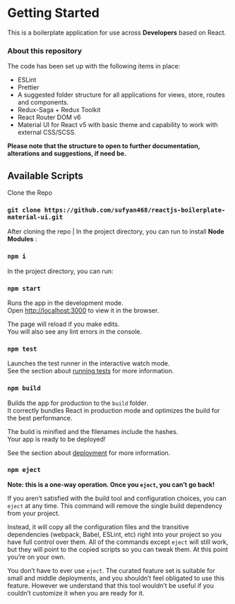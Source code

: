 # Getting Started



This is a boilerplate application for use across **Developers** based on React.

### About this repository

The code has been set up with the following items in place:

-   ESLint
-   Prettier
-   A suggested folder structure for all applications for views, store, routes and components.
-   Redux-Saga + Redux Toolkit
-   React Router DOM v6
-   Material UI for React v5 with basic theme and capability to work with external CSS/SCSS.

**Please note that the structure to open to further documentation, alterations and suggestions, if need be.**

## Available Scripts

Clone the Repo

### `git clone https://github.com/sufyan468/reactjs-boilerplate-material-ui.git`

After cloning the repo | In the project directory, you can run to install **Node Modules** :

### `npm i`

In the project directory, you can run:

### `npm start`

Runs the app in the development mode.\
Open [http://localhost:3000](http://localhost:3000) to view it in the browser.

The page will reload if you make edits.\
You will also see any lint errors in the console.

### `npm test`

Launches the test runner in the interactive watch mode.\
See the section about [running tests](https://facebook.github.io/create-react-app/docs/running-tests) for more information.

### `npm build`

Builds the app for production to the `build` folder.\
It correctly bundles React in production mode and optimizes the build for the best performance.

The build is minified and the filenames include the hashes.\
Your app is ready to be deployed!

See the section about [deployment](https://facebook.github.io/create-react-app/docs/deployment) for more information.

### `npm eject`

**Note: this is a one-way operation. Once you `eject`, you can’t go back!**

If you aren’t satisfied with the build tool and configuration choices, you can `eject` at any time. This command will remove the single build dependency from your project.

Instead, it will copy all the configuration files and the transitive dependencies (webpack, Babel, ESLint, etc) right into your project so you have full control over them. All of the commands except `eject` will still work, but they will point to the copied scripts so you can tweak them. At this point you’re on your own.

You don’t have to ever use `eject`. The curated feature set is suitable for small and middle deployments, and you shouldn’t feel obligated to use this feature. However we understand that this tool wouldn’t be useful if you couldn’t customize it when you are ready for it.
